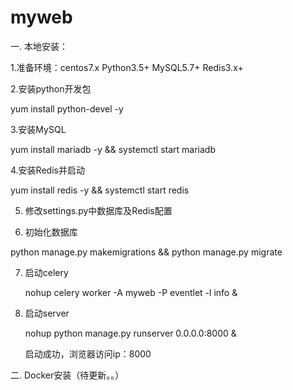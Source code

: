 # myweb

一. 本地安装：

1.准备环境：centos7.x Python3.5+ MySQL5.7+ Redis3.x+

2.安装python开发包

  yum install python-devel -y
  
3.安装MySQL

  yum install mariadb -y && systemctl start mariadb
  
4.安装Redis并启动

  yum install redis -y && systemctl start redis
  
5. 修改settings.py中数据库及Redis配置


6. 初始化数据库

  python manage.py makemigrations && python manage.py migrate
  
7. 启动celery

   nohup celery worker -A myweb -P eventlet -l info &
   
8. 启动server

   nohup python manage.py runserver 0.0.0.0:8000 &
   
   启动成功，浏览器访问ip：8000
   
二. Docker安装（待更新。。）

